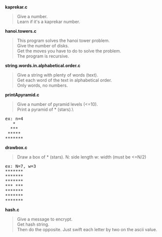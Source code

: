 **kaprekar.c**
>Give a number.\
>Learn if it's a kaprekar number.

**hanoi.towers.c**
>This program solves the hanoi tower problem.\
>Give the number of disks.\
>Get the moves you have to do to solve the problem.\
>The program is recursive.

**string.words.in.alphabetical.order.c**
>Give a string with plenty of words (text).\
>Get each word of the text in alphabetical order.\
>Only words, no numbers.

**printApyramid.c**
>Give a number of pyramid levels (<=10).\
>Print a pyramid of * (stars).\
<pre>
ex: n=4
   *
  ***
 *****
*******
</pre>

**drawbox.c**
>Draw a box of * (stars).
>N: side length
>w: width (must be <=N/2)
<pre>
ex: N=7, w=3
*******
*******
*******
*** ***
*******
*******
*******
</pre>

**hash.c**
>Give a message to encrypt.\
>Get hash string.\
>Then do the opposite.
>Just swift each letter by two on the ascii value.
